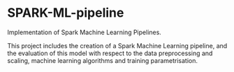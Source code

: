 # SPARK-ML-pipeline
 Implementation of Spark Machine Learning Pipelines.
 
 This project includes the creation of a Spark Machine Learning pipeline, and the evaluation of this model with respect to the data preprocessing and scaling, machine learning algorithms and training parametrisation.
